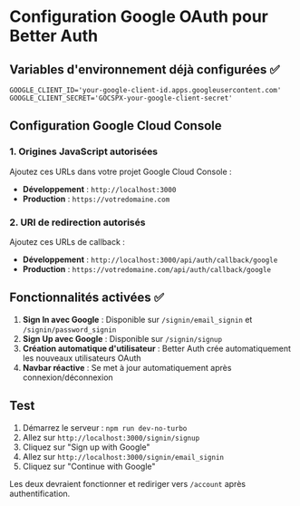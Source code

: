 # Configuration Google OAuth pour Better Auth

## Variables d'environnement déjà configurées ✅

```
GOOGLE_CLIENT_ID='your-google-client-id.apps.googleusercontent.com'
GOOGLE_CLIENT_SECRET='GOCSPX-your-google-client-secret'
```

## Configuration Google Cloud Console

### 1. Origines JavaScript autorisées

Ajoutez ces URLs dans votre projet Google Cloud Console :

- **Développement** : `http://localhost:3000`
- **Production** : `https://votredomaine.com`

### 2. URI de redirection autorisés

Ajoutez ces URLs de callback :

- **Développement** : `http://localhost:3000/api/auth/callback/google`
- **Production** : `https://votredomaine.com/api/auth/callback/google`

## Fonctionnalités activées ✅

1. **Sign In avec Google** : Disponible sur `/signin/email_signin` et `/signin/password_signin`
2. **Sign Up avec Google** : Disponible sur `/signin/signup`
3. **Création automatique d'utilisateur** : Better Auth crée automatiquement les nouveaux utilisateurs OAuth
4. **Navbar réactive** : Se met à jour automatiquement après connexion/déconnexion

## Test

1. Démarrez le serveur : `npm run dev-no-turbo`
2. Allez sur `http://localhost:3000/signin/signup`
3. Cliquez sur "Sign up with Google"
4. Allez sur `http://localhost:3000/signin/email_signin`
5. Cliquez sur "Continue with Google"

Les deux devraient fonctionner et rediriger vers `/account` après authentification.
